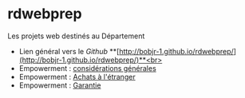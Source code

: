 # rdwebprep

Les projets web destinés au Département

* Lien général vers le *Github* **[http://bobjr-1.github.io/rdwebprep/](http://bobjr-1.github.io/rdwebprep/)**<br>&nbsp;
* Empowerment : [considérations générales](http://bobjr-1.github.io/rdwebprep/Check_Preview/Preconditions.html)
* Empowerment : [Achats à l'étranger](http://bobjr-1.github.io/rdwebprep/Check_Preview/Achats_etranger.html)
* Empowerment : [Garantie](http://bobjr-1.github.io/rdwebprep/Check_Preview/Garantie.html)


